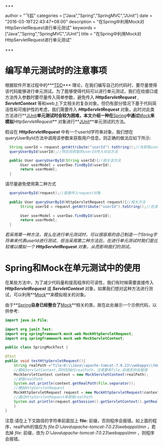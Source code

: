 +++

author = "飞狐"
categories = ["Java","Spring","SpringMVC","JUnit"]
date = "2016-03-19T22:43:47+08:00"
description = "在Spring中利用Mock对HttpServletRequest进行单元测试"
keywords = ["Java","Spring","SpringMVC","JUnit"]
title = "在Spring中利用Mock对HttpServletRequest进行单元测试"

+++

# 编写单元测试时的注意事项
根据软件开发过程中的***[TDD](https://en.wikipedia.org/wiki/Test-driven_development)*** 理论，在我们编写自己的代码时，要尽量使得该代码能够进行单元测试。为了能够使得代码可以进行单元测试，我们在给接口或方法传入参数时要尽量传入简单参数，避免传入 ***HttpServletRequest*** , ***ServletContext*** 等和web上下文相关的复杂对象。但仍有部分情况下基于代码简洁性和可维护性的考虑，我们需要传入 ***HttpServletRequest*** 对象，此时对此类方法进行**[JUnit](http://junit.org/)**单元测试时会较为困难，本文介绍一种在**[Spring](https://spring.io/)**中通过**[Mock](http://mockito.org/)**来模拟***HttpServletRequest*** 对象进行**[JUnit](http://junit.org/)**单元测试的方法。

<!--more-->
 
假设在 ***HttpServletRequest*** 中有一个userId字符串对象，我们想在queryUserById方法中调用该参数来获取用户信息，则正确的做法应如下所示:
```java
  String userId = request.getAttribute("userId").toString();//先获取userId对象
  queryUserById(userId);//然后将获取的userId传入对应方法

  public User queryUserById(String userId){//相关该方法
       User userModel = userDao.findById(userId);
       return userModel;
  }  
```
请尽量避免使用第二种方式
```java
  queryUserById(request);//直接传入request对象
  
  public User queryUserById(HttpServletRequest request){//相关方法
       String userId = request.getAttribute("userId").toString();//在该方法内部获取userId
 
       User userModel = userDao.findById(userId);
       return userModel;
  }  
```
*若采用第一种方法，我么在进行单元测试时，可以很容易的自己制造一个String字符串来代表userId进行测试，但当采用第二种方法后，在进行单元测试时我们是比较难以模拟一个 **HttpServletRequest** 对象，从而影响我们的测试。*

# Spring和Mock在单元测试中的使用
在某些方法中，为了减少代码量和提高程序的可读性，我们有时候需要直接传入 ***HttpServletRequest*** 或 ***ServletContext*** 对象，如果我们想对这种方法进行测试，可以利用**[Mock](http://mockito.org/)**来模拟相关的对象。
 
由于**[Spring](https://spring.io/)**自身已经整合了**[Mock](http://mockito.org/)**相关的类，故在此处展示一个示例代码，以供参考:
```java
import java.io.File;
 
import org.junit.Test;
import org.springframework.mock.web.MockHttpServletRequest;
import org.springframework.mock.web.MockServletContext;
 
public class SpringMockTest {
 
@Test
public void testHttpServletRequest(){
	String realPath ="file:D:\\Java\\apache-tomcat-7.0.23\\webapps\\tmn";
	//模拟ServletContext,同时初始化realPath，注意要有file:前缀否则会报错
	MockServletContext context = new MockServletContext(realPath);
	//获取realPath
	System.out.println(context.getRealPath(File.separator));
	//模拟HttpServletRequest
	MockHttpServletRequest request = new MockHttpServletRequest(context);
	//通过HttpServletRequest来获取realPath
	System.out.println(request.getSession().getServletContext().getRealPath(File.separator));
	}
}
```
注意:请在上下文路径的字符串前面加上 **file:** 前缀，否则程序会报错。如上面的程序，realPath的值应为 *file:D:\\Java\\apache-tomcat-7.0.23\\webapps\\tmn* ，若去掉 *file:* 前缀，改为 *D:\\Java\\apache-tomcat-7.0.23\\webapps\\tmn* ，则程序会报错。